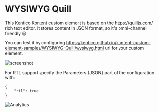 # WYSIWYG Quill

This Kentico Kontent custom element is based on the https://quilljs.com/ rich text editor.
It stores content in JSON format, so it's omni-channel friendly :smiley:

You can test it by configuring https://kentico.github.io/kontent-custom-element-samples/WYSIWYG-Quill/wysiwyg.html url for your custom element.

![screenshot](https://amend.cz/wysiwyg/wysiwyg.png)

For RTL support specify the Parameters {JSON} part of the configuration with:
```
{
    "rtl": true
}
```
![Analytics](https://kentico-ga-beacon.azurewebsites.net/api/UA-69014260-4/Kentico/kontent-custom-element-samples/WYSIWYG-Quill?pixel)
